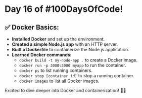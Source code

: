 # Day 16 of #100DaysOfCode!

## ✅ Docker Basics:

- **Installed Docker** and set up the environment.
- **Created a simple Node.js app** with an HTTP server.
- **Built a Dockerfile** to containerize the Node.js application.
- **Learned Docker commands:**
  - `docker build -t my-node-app .` to create a Docker image.
  - `docker run -p 3000:3000 myapp` to run the container.
  - `docker ps` to list running containers.
  - `docker stop [container_id]` to stop a running container.
  - `docker images` to list all Docker images.

Excited to dive deeper into Docker and containerization! 🚀🐳
